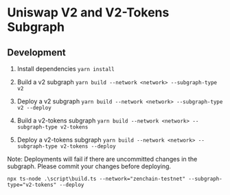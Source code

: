 # Uniswap V2 and V2-Tokens Subgraph

## Development

1. Install dependencies
   `yarn install`

2. Build a v2 subgraph
   `yarn build --network <network> --subgraph-type v2`

3. Deploy a v2 subgraph
   `yarn build --network <network> --subgraph-type v2 --deploy`

4. Build a v2-tokens subgraph
   `yarn build --network <network> --subgraph-type v2-tokens`

5. Deploy a v2-tokens subgraph
   `yarn build --network <network> --subgraph-type v2-tokens --deploy`

Note: Deployments will fail if there are uncommitted changes in the subgraph. Please commit your changes before deploying.

`npx ts-node .\script\build.ts --network="zenchain-testnet" --subgraph-type="v2-tokens" --deploy`
